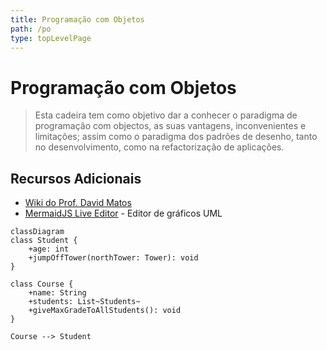 ```yaml
---
title: Programação com Objetos
path: /po
type: topLevelPage
---
```


# Programação com Objetos

> Esta cadeira tem como objetivo dar a conhecer o paradigma de programação com objectos, as suas vantagens,
> inconvenientes e limitações; assim como o paradigma dos padrões de desenho, tanto no desenvolvimento, como na refactorização de aplicações.

## Recursos Adicionais

- [Wiki do Prof. David Matos](https://web.tecnico.ulisboa.pt/~david.matos/w/pt/index.php/Programa%C3%A7%C3%A3o_com_Objectos)
- [MermaidJS Live Editor](https://mermaid.live/) - Editor de gráficos UML

```mermaid
classDiagram
class Student {
    +age: int
    +jumpOffTower(northTower: Tower): void
}

class Course {
    +name: String
    +students: List~Students~
    +giveMaxGradeToAllStudents(): void
}

Course --> Student

```
